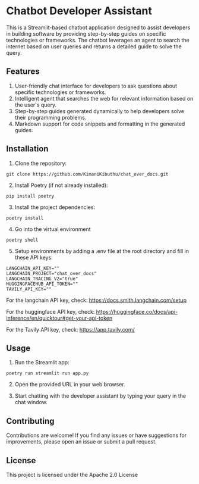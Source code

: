 # Chatbot Developer Assistant

This is a Streamlit-based chatbot application designed to assist developers in building software by providing step-by-step guides on specific technologies or frameworks. The chatbot leverages an agent to search the internet based on user queries and returns a detailed guide to solve the query.

## Features

1. User-friendly chat interface for developers to ask questions about specific technologies or frameworks.
2. Intelligent agent that searches the web for relevant information based on the user's query.
3. Step-by-step guides generated dynamically to help developers solve their programming problems.
4. Markdown support for code snippets and formatting in the generated guides.

## Installation

1. Clone the repository:


`git clone https://github.com/KimaniKibuthu/chat_over_docs.git`

2. Install Poetry (if not already installed):

`pip install poetry`

3. Install the project dependencies:

`poetry install`

4. Go into the virtual environment

`poetry shell`

5. Setup environments by adding a .env file at the root directory and fill in these API keys:

``` .env
LANGCHAIN_API_KEY=""
LANGCHAIN_PROJECT="chat_over_docs"
LANGCHAIN_TRACING_V2="true"
HUGGINGFACEHUB_API_TOKEN=""
TAVILY_API_KEY=""
```

For the langchain API key, check: https://docs.smith.langchain.com/setup

For the huggingface API key, check: https://huggingface.co/docs/api-inference/en/quicktour#get-your-api-token

For the Tavily API key, check: https://app.tavily.com/


## Usage

1. Run the Streamlit app:

`poetry run streamlit run app.py`

2. Open the provided URL in your web browser.

3. Start chatting with the developer assistant by typing your query in the chat window.


## Contributing
Contributions are welcome! If you find any issues or have suggestions for improvements, please open an issue or submit a pull request.

## License
This project is licensed under the Apache 2.0 License
